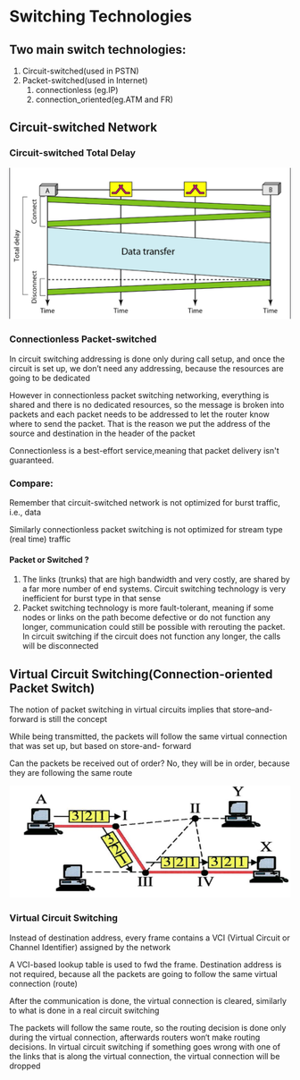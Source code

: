 # Switching Technologies

## Two main switch technologies:
1. Circuit-switched(used in PSTN)
2. Packet-switched(used in Internet)
   1. connectionless (eg.IP)
   2. connection_oriented(eg.ATM and FR)
   
## Circuit-switched Network

### Circuit-switched Total Delay
![](./L6P1.png)

### Connectionless Packet-switched
In circuit switching addressing is done only during call setup, and
once the circuit is set up, we don’t need any addressing, because
the resources are going to be dedicated

However in connectionless packet switching networking,
everything is shared and there is no dedicated resources, so the
message is broken into packets and each packet needs to be
addressed to let the router know where to send the packet.
That is the reason we put the address of the source and
destination in the header of the packet

Connectionless is a best-effort service,meaning that packet
delivery isn't guaranteed.

### Compare:
Remember that circuit-switched network is not
optimized for burst traffic, i.e., data

Similarly connectionless packet switching is not
optimized for stream type (real time) traffic

#### Packet  or  Switched ? 

1) The links (trunks) that are high bandwidth and very
costly, are shared by a far more number of end
systems. Circuit switching technology is very inefficient
for burst type in that sense
2) Packet switching technology is more fault-tolerant,
meaning if some nodes or links on the path become
defective or do not function any longer, communication
could still be possible with rerouting the packet. In
circuit switching if the circuit does not function any
longer, the calls will be disconnected

## Virtual Circuit Switching(Connection-oriented Packet Switch)
The notion of packet switching in virtual circuits implies that
store–and-forward is still the concept

While being transmitted, the packets will follow the same
virtual connection that was set up, but based on store-and-
forward

Can the packets be received out of order? No, they will be in
order, because they are following the same route

![](L6P2.png)

### Virtual Circuit Switching
Instead of destination address, every frame contains a VCI (Virtual
Circuit or Channel Identifier) assigned by the network

A VCI-based lookup table is used to fwd the frame. Destination
address is not required, because all the packets are going to follow the
same virtual connection (route)

After the communication is done, the virtual connection is cleared, similarly
to what is done in a real circuit switching

The packets will follow the same route, so the routing decision is done only
during the virtual connection, afterwards routers won‘t make routing
decisions. In virtual circuit switching if something goes wrong with one of
the links that is along the virtual connection, the virtual connection will be
dropped




